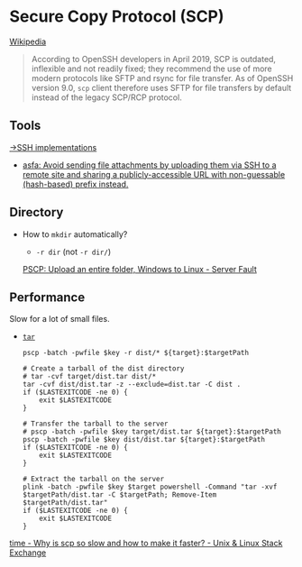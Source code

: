 # Secure Copy Protocol (SCP)
[Wikipedia](https://en.wikipedia.org/wiki/Secure_copy_protocol)

> According to OpenSSH developers in April 2019, SCP is outdated, inflexible and not readily fixed; they recommend the use of more modern protocols like SFTP and rsync for file transfer. As of OpenSSH version 9.0, `scp` client therefore uses SFTP for file transfers by default instead of the legacy SCP/RCP protocol.

## Tools
[→SSH implementations](https://github.com/Chaoses-Ib/InformationSecurity/blob/main/Access%20Control/SSH/README.md#implementations)

- [asfa: Avoid sending file attachments by uploading them via SSH to a remote site and sharing a publicly-accessible URL with non-guessable (hash-based) prefix instead.](https://github.com/obreitwi/asfa)

## Directory
- How to `mkdir` automatically?
  - `-r dir` (not `-r dir/`)

  [PSCP: Upload an entire folder, Windows to Linux - Server Fault](https://serverfault.com/questions/295565/pscp-upload-an-entire-folder-windows-to-linux)

## Performance
Slow for a lot of small files.

- [`tar`](../Archives/tar.md)
  ```pwsh
  pscp -batch -pwfile $key -r dist/* ${target}:$targetPath
  ```
  ```pwsh
  # Create a tarball of the dist directory
  # tar -cvf target/dist.tar dist/*
  tar -cvf dist/dist.tar -z --exclude=dist.tar -C dist .
  if ($LASTEXITCODE -ne 0) {
      exit $LASTEXITCODE
  }

  # Transfer the tarball to the server
  # pscp -batch -pwfile $key target/dist.tar ${target}:$targetPath
  pscp -batch -pwfile $key dist/dist.tar ${target}:$targetPath
  if ($LASTEXITCODE -ne 0) {
      exit $LASTEXITCODE
  }

  # Extract the tarball on the server
  plink -batch -pwfile $key $target powershell -Command "tar -xvf $targetPath/dist.tar -C $targetPath; Remove-Item $targetPath/dist.tar"
  if ($LASTEXITCODE -ne 0) {
      exit $LASTEXITCODE
  }
  ```

[time - Why is scp so slow and how to make it faster? - Unix & Linux Stack Exchange](https://unix.stackexchange.com/questions/238152/why-is-scp-so-slow-and-how-to-make-it-faster)
